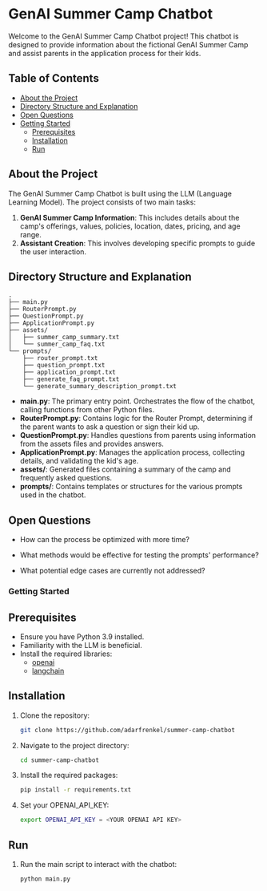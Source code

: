 # GenAI Summer Camp Chatbot

Welcome to the GenAI Summer Camp Chatbot project! This chatbot is designed to provide information about the fictional GenAI Summer Camp and assist parents in the application process for their kids.

## Table of Contents

- [About the Project](#about-the-project)
- [Directory Structure and Explanation](#directory-structure-and-explanation)
- [Open Questions](#open-questions)
- [Getting Started](#getting-started)
  - [Prerequisites](#prerequisites)
  - [Installation](#installation)
  - [Run](#run)

## About the Project

The GenAI Summer Camp Chatbot is built using the LLM (Language Learning Model). 
The project consists of two main tasks:
1. **GenAI Summer Camp Information**: This includes details about the camp's offerings, values, policies, location, dates, pricing, and age range.
2. **Assistant Creation**: This involves developing specific prompts to guide the user interaction.

## Directory Structure and Explanation

```
.
├── main.py
├── RouterPrompt.py
├── QuestionPrompt.py
├── ApplicationPrompt.py
├── assets/
│   ├── summer_camp_summary.txt
│   └── summer_camp_faq.txt
└── prompts/
    ├── router_prompt.txt
    ├── question_prompt.txt
    ├── application_prompt.txt
    ├── generate_faq_prompt.txt
    └── generate_summary_description_prompt.txt
```

- **main.py**: The primary entry point. Orchestrates the flow of the chatbot, calling functions from other Python files.
- **RouterPrompt.py**: Contains logic for the Router Prompt, determining if the parent wants to ask a question or sign their kid up.
- **QuestionPrompt.py**: Handles questions from parents using information from the assets files and provides answers.
- **ApplicationPrompt.py**: Manages the application process, collecting details, and validating the kid's age.
- **assets/**: Generated files containing a summary of the camp and frequently asked questions.
- **prompts/**: Contains templates or structures for the various prompts used in the chatbot.

## Open Questions

- How can the process be optimized with more time?



- What methods would be effective for testing the prompts' performance?
- What potential edge cases are currently not addressed?

### Getting Started

## Prerequisites

- Ensure you have Python 3.9 installed.
- Familiarity with the LLM is beneficial.
- Install the required libraries:
  - [openai](https://github.com/openai/openai-python)
  - [langchain](https://python.langchain.com/docs/get_started/introduction.html)

## Installation

1. Clone the repository:
   ```sh
   git clone https://github.com/adarfrenkel/summer-camp-chatbot
   ```
2. Navigate to the project directory:
   ```sh
   cd summer-camp-chatbot
   ```
3. Install the required packages:
   ```sh
   pip install -r requirements.txt
   ```
4. Set your OPENAI_API_KEY:
   ```sh
   export OPENAI_API_KEY = <YOUR OPENAI API KEY>
   ```

## Run

1. Run the main script to interact with the chatbot:
   ```sh
   python main.py
   ```
